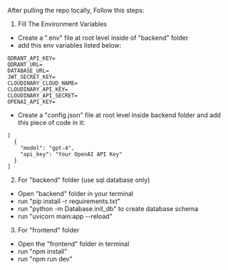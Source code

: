 After pulling the repo locally, Follow this steps:

1) Fill The Environment Variables 

- Create a ".env" file at root level inside of "backend" folder
- add this env variables listed below:
```env
QDRANT_API_KEY=
QDRANT_URL=
DATABASE_URL=
JWT_SECRET_KEY=
CLOUDINARY_CLOUD_NAME=
CLOUDINARY_API_KEY=
CLOUDINARY_API_SECRET=
OPENAI_API_KEY=
```

- Create a "config.json" file at root level inside backend folder
and add this piece of code in it:
```
[
  {
    "model": "gpt-4",
    "api_key": "Your OpenAI API Key"
  }
]
```
2) For "backend" folder (use sql database only)

- Open "backend" folder in your terminal
- run "pip install -r requirements.txt"
- run "python -m Database.init_db" to create database schema 
- run "uvicorn main:app --reload"

3) For "frontend" folder

- Open the "frontend" folder in terminal
- run "npm install"
- run "npm run dev"



